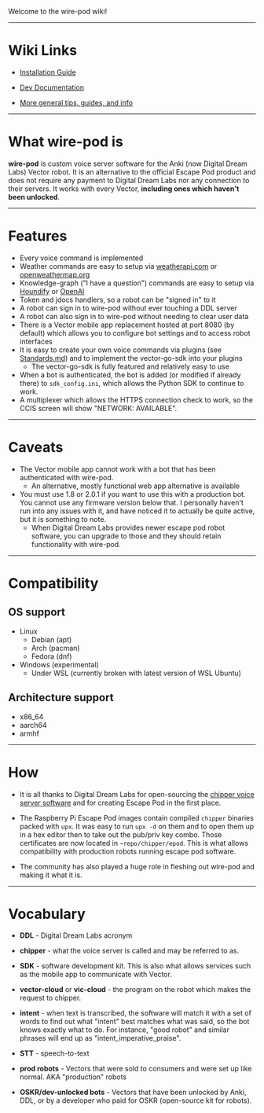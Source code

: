 Welcome to the wire-pod wiki!

***

# Wiki Links

* [Installation Guide](./Installation)

* [Dev Documentation](./Standards)

* [More general tips, guides, and info](./Things-to-Know)

***

# What wire-pod is

**wire-pod** is custom voice server software for the Anki (now Digital Dream Labs) Vector robot. It is an alternative to the official Escape Pod product and does not require any payment to Digital Dream Labs nor any connection to their servers. It works with every Vector, **including ones which haven't been unlocked**.

***


# Features

- Every voice command is implemented
- Weather commands are easy to setup via [weatherapi.com](weatherapi.com) or [openweathermap.org](openweathermap.org)
- Knowledge-graph ("I have a question") commands are easy to setup via [Houndify](https://www.soundhound.com/) or [OpenAI](https://openai.com/)
- Token and jdocs handlers, so a robot can be "signed in" to it
- A robot can sign in to wire-pod without ever touching a DDL server
- A robot can also sign in to wire-pod without needing to clear user data
- There is a Vector mobile app replacement hosted at port 8080 (by default) which allows you to configure bot settings and to access robot interfaces
- It is easy to create your own voice commands via plugins (see [Standards.md](./Standards)) and to implement the vector-go-sdk into your plugins
    - The vector-go-sdk is fully featured and relatively easy to use
- When a bot is authenticated, the bot is added (or modified if already there) to `sdk_config.ini`, which allows the Python SDK to continue to work.
- A multiplexer which allows the HTTPS connection check to work, so the CCIS screen will show "NETWORK: AVAILABLE".

***

# Caveats

- The Vector mobile app cannot work with a bot that has been authenticated with wire-pod.
    - An alternative, mostly functional web app alternative is available
- You must use 1.8 or 2.0.1 if you want to use this with a production bot. You cannot use any firmware version below that. I personally haven't run into any issues with it, and have noticed it to actually be quite active, but it is something to note.
    - When Digital Dream Labs provides newer escape pod robot software, you can upgrade to those and they should retain functionality with wire-pod.

***

# Compatibility

## OS support
- Linux
    - Debian (apt)
    - Arch (pacman)
    - Fedora (dnf)
- Windows (experimental)
    - Under WSL (currently broken with latest version of WSL Ubuntu)

## Architecture support
- x86_64
- aarch64
- armhf

***

# How

* It is all thanks to Digital Dream Labs for open-sourcing the [chipper voice server software](https://github.com/digital-dream-labs/chipper) and for creating Escape Pod in the first place.

* The Raspberry Pi Escape Pod images contain compiled `chipper` binaries packed with `upx`. It was easy to run `upx -d` on them and to open them up in a hex editor then to take out the pub/priv key combo. Those certificates are now located in `~repo/chipper/epod`. This is what allows compatibility with production robots running escape pod software.

* The community has also played a huge role in fleshing out wire-pod and making it what it is.

***

# Vocabulary

* **DDL** - Digital Dream Labs acronym

* **chipper** - what the voice server is called and may be referred to as.

* **SDK** - software development kit. This is also what allows services such as the mobile app to communicate with Vector.

* **vector-cloud** or **vic-cloud** - the program on the robot which makes the request to chipper.

* **intent** - when text is transcribed, the software will match it with a set of words to find out what "intent" best matches what was said, so the bot knows exactly what to do. For instance, "good robot" and similar phrases will end up as "intent_imperative_praise".

* **STT** - speech-to-text

* **prod robots** - Vectors that were sold to consumers and were set up like normal. AKA "production" robots

* **OSKR/dev-unlocked bots** - Vectors that have been unlocked by Anki, DDL, or by a developer who paid for OSKR (open-source kit for robots).
